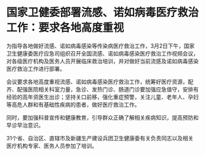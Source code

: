 # 国家卫健委部署流感、诺如病毒医疗救治工作：要求各地高度重视

为指导各地做好流感、诺如病毒感染等传染病医疗救治工作，3月2日下午，国家卫生健康委医疗应急司组织召开全国流感、诺如病毒感染医疗救治工作视频会议，对各级医疗机构及医务人员开展临床救治培训，并对做好当前流感及诺如病毒感染医疗救治工作进行部署。

会议要求各地高度重视流感、诺如病毒感染医疗救治工作，统筹好医疗资源，配齐、配强医院相关科室力量，急诊、发热门诊、肠道门诊要加强应急值守，安排有经验的高年资医生出诊；坚持关口前移，强化重症预警，关注儿童、老年人、孕妇等高危人群和有基础性疾病的患者，做好医疗救治工作。

同时，要加强科普宣传和健康教育，引导群众正确了解相关疾病知识，提高预防和早诊早治意识。

31个省、自治区、直辖市及新疆生产建设兵团卫生健康委有关负责同志以及相关医疗机构专家、医务人员参加了培训。

